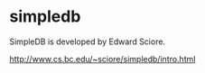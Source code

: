 # simpledb
SimpleDB is developed by Edward Sciore.

http://www.cs.bc.edu/~sciore/simpledb/intro.html
